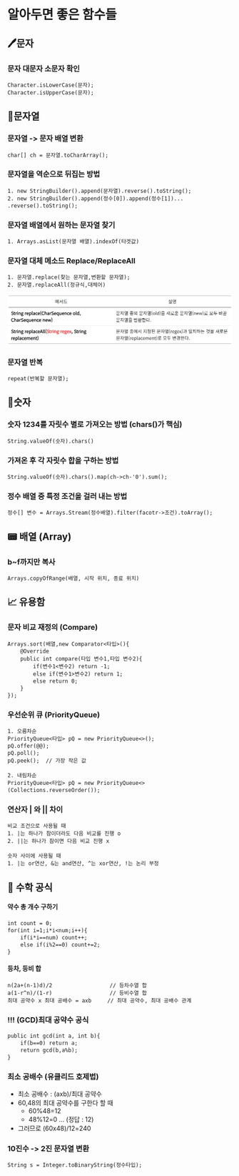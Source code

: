 # 알아두면 좋은 함수들

## 🖊️문자

### 문자 대문자 소문자 확인
```
Character.isLowerCase(문자);
Character.isUpperCase(문자);
```

## 📮문자열

### 문자열 -> 문자 배열 변환
```
char[] ch = 문자열.toCharArray();
```

### 문자열을 역순으로 뒤집는 방법
```
1. new StringBuilder().append(문자열).reverse().toString();
2. new StringBuilder().append(정수[0]).append(정수[1])... .reverse().toString();
```

### 문자열 배열에서 원하는 문자열 찾기
```
1. Arrays.asList(문자열 배열).indexOf(타겟값)
```

### 문자열 대체 메소드 Replace/ReplaceAll
```
1. 문자열.replace(찾는 문자열,변환할 문자열);
2. 문자열.replaceAll(정규식,대체어)
```
![img.png](replace,replaceAll차이.png)

### 문자열 반복
```
repeat(반복할 문자열);
```

## 🔢숫자

### 숫자 1234를 자릿수 별로 가져오는 방법 (chars()가 핵심)
```
String.valueOf(숫자).chars() 
```

### 가져온 후 각 자릿수 합을 구하는 방법
```
String.valueOf(숫자).chars().map(ch->ch-'0').sum();
```

### 정수 배열 중 특정 조건을 걸러 내는 방법
```
정수[] 변수 = Arrays.Stream(정수배열).filter(facotr->조건).toArray();
```


## 📟 배열 (Array)

### b~f까지만 복사
```
Arrays.copyOfRange(배열, 시작 위치, 종료 위치)
```

## 📈 유용함

### 문자 비교 재정의 (Compare)
```
Arrays.sort(배열,new Comparator<타입>(){
    @Override
    public int compare(타입 변수1,타입 변수2){
        if(변수1<변수2) return -1;
        else if(변수1>변수2) return 1;
        else return 0;
    }
});
```

### 우선순위 큐 (PriorityQueue)
```
1. 오름차순
PriorityQueue<타입> pQ = new PriorityQueue<>();
pQ.offer(@@);
pQ.poll();
pQ.peek();  // 가장 작은 값

2. 내림차순
PriorityQueue<타입> pQ = new PriorityQueue<>(Collections.reverseOrder());

```

### 연산자 | 와 || 차이
```
비교 조건으로 사용될 때
1. |는 하나가 참이더라도 다음 비교를 진행 o
2. ||는 하나가 참이면 다음 비교 진행 x

숫자 사이에 사용될 때
1. |는 or연산, &는 and연산, ^는 xor연산, !는 논리 부정
```

## 📐 수학 공식

#### 약수 총 개수 구하기
```
int count = 0;
for(int i=1;i*i<num;i++){
    if(i*i==num) count++;
    else if(i%2==0) count+=2;
}
```

#### 등차, 등비 합
```
n(2a+(n-1)d)/2                  // 등차수열 합
a(1-r^n)/(1-r)                  // 등비수열 합
최대 공약수 x 최대 공배수 = axb     // 최대 공약수, 최대 공배수 관계
```

### !!! (GCD)최대 공약수 공식
```
public int gcd(int a, int b){
    if(b==0) return a;
    return gcd(b,a%b);
}
```

### 최소 공배수 (유클리드 호제법) 
- 최소 공배수 : (axb)/최대 공약수
 - 60,48의 최대 공약수를 구한다 할 때
   - 60%48=12
   - 48%12=0 ... (정답 : 12)
 - 그러므로 (60x48)/12=240


### 10진수 -> 2진 문자열 변환
```
String s = Integer.toBinaryString(정수타입);
```
